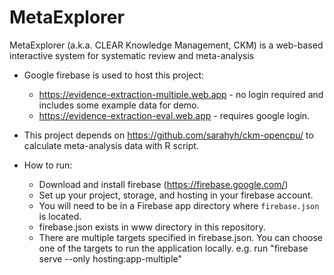 # MetaExplorer
MetaExplorer (a.k.a. CLEAR Knowledge Management, CKM) is a web-based interactive system for systematic review and meta-analysis


- Google firebase is used to host this project:
  - https://evidence-extraction-multiple.web.app - no login required and includes some example data for demo.
  - https://evidence-extraction-eval.web.app - requires google login.


- This project depends on https://github.com/sarahyh/ckm-opencpu/ to calculate meta-analysis data with R script.


- How to run:
  - Download and install firebase (https://firebase.google.com/)
  - Set up your project, storage, and hosting in your firebase account.
  - You will need to be in a Firebase app directory where `firebase.json` is located.
  - firebase.json exists in www directory in this repository.
  - There are multiple targets specified in firebase.json.  You can choose one of the targets to run the application locally.
    e.g. run "firebase serve --only hosting:app-multiple"

